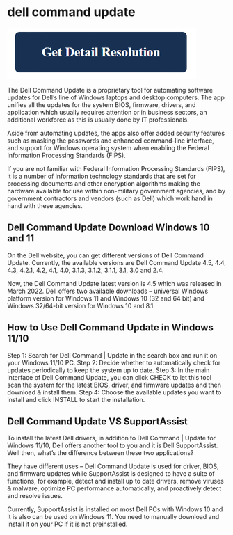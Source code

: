 # dell command update

[![dell command update](get-detail.png)](https://github.com/windowscentrl/dell.command.update)

The Dell Command Update is a proprietary tool for automating software updates for Dell’s line of Windows laptops and desktop computers. The app unifies all the updates for the system BIOS, firmware, drivers, and application which usually requires attention or in business sectors, an additional workforce as this is usually done by IT professionals.

Aside from automating updates, the apps also offer added security features such as masking the passwords and enhanced command-line interface, and support for Windows operating system when enabling the Federal Information Processing Standards (FIPS).

If you are not familiar with Federal Information Processing Standards (FIPS), it is a number of information technology standards that are set for processing documents and other encryption algorithms making the hardware available for use within non-military government agencies, and by government contractors and vendors (such as Dell) which work hand in hand with these agencies.

## Dell Command Update Download Windows 10 and 11

On the Dell website, you can get different versions of Dell Command Update. Currently, the available versions are Dell Command Update 4.5, 4.4, 4.3, 4.2.1, 4.2, 4.1, 4.0, 3.1.3, 3.1.2, 3.1.1, 3.1, 3.0 and 2.4.

Now, the Dell Command Update latest version is 4.5 which was released in March 2022. Dell offers two available downloads – universal Windows platform version for Windows 11 and Windows 10 (32 and 64 bit) and Windows 32/64-bit version for Windows 10 and 8.1.

## How to Use Dell Command Update in Windows 11/10

Step 1: Search for Dell Command | Update in the search box and run it on your Windows 11/10 PC.
Step 2: Decide whether to automatically check for updates periodically to keep the system up to date.
Step 3: In the main interface of Dell Command Update, you can click CHECK to let this tool scan the system for the latest BIOS, driver, and firmware updates and then download & install them.
Step 4: Choose the available updates you want to install and click INSTALL to start the installation.

## Dell Command Update VS SupportAssist

To install the latest Dell drivers, in addition to Dell Command | Update for Windows 11/10, Dell offers another tool to you and it is Dell SupportAssist. Well then, what’s the difference between these two applications?

They have different uses – Dell Command Update is used for driver, BIOS, and firmware updates while SupportAssist is designed to have a suite of functions, for example, detect and install up to date drivers, remove viruses & malware, optimize PC performance automatically, and proactively detect and resolve issues.

Currently, SupportAssist is installed on most Dell PCs with Windows 10 and it is also can be used on Windows 11. You need to manually download and install it on your PC if it is not preinstalled.
